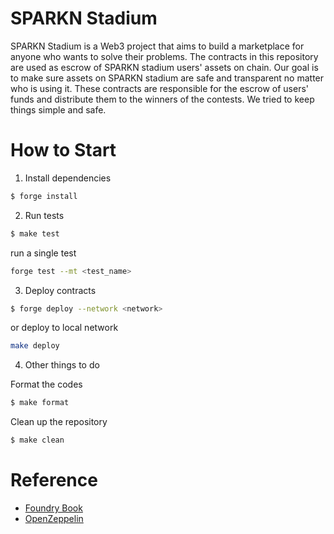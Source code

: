# SPARKN Stadium
SPARKN Stadium is a Web3 project that aims to build a marketplace for anyone who wants to solve their problems. 
The contracts in this repository are used as escrow of SPARKN stadium users' assets on chain. 
Our goal is to make sure assets on SPARKN stadium are safe and transparent no matter who is using it. 
These contracts are responsible for the escrow of users' funds and distribute them to the winners of the contests. 
We tried to keep things simple and safe. 

# How to Start
1. Install dependencies
```bash
$ forge install
```

2. Run tests
```bash
$ make test
```
run a single test
```bash
forge test --mt <test_name>
```

3. Deploy contracts
```bash
$ forge deploy --network <network>
```

or deploy to local network
```bash
make deploy
```

4. Other things to do

Format the codes
```bash
$ make format
```

Clean up the repository
```bash
$ make clean
```




# Reference
- [Foundry Book](https://book.getfoundry.sh/)
- [OpenZeppelin](https://docs.openzeppelin.com/contracts/4.x/)